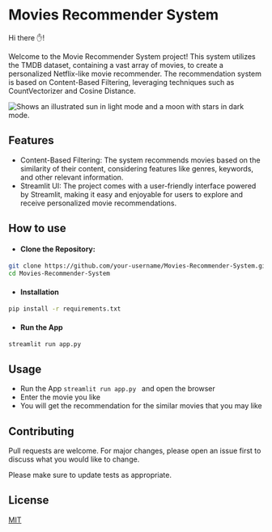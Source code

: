 
# Movies Recommender System
Hi there ✋!

Welcome to the Movie Recommender System project! This system utilizes the TMDB dataset, containing a vast array of movies, to create a personalized Netflix-like movie recommender. The recommendation system is based on Content-Based Filtering, leveraging techniques such as CountVectorizer and Cosine Distance.

<picture>
  <source media="(prefers-color-scheme: dark)" srcset="https://user-images.githubusercontent.com/25423296/163456776-7f95b81a-f1ed-45f7-b7ab-8fa810d529fa.png">
  <source media="(prefers-color-scheme: light)" srcset="https://user-images.githubusercontent.com/25423296/163456779-a8556205-d0a5-45e2-ac17-42d089e3c3f8.png">
  <img alt="Shows an illustrated sun in light mode and a moon with stars in dark mode." src="https://user-images.githubusercontent.com/25423296/163456779-a8556205-d0a5-45e2-ac17-42d089e3c3f8.png">
</picture>

## Features
- Content-Based Filtering: The system recommends movies based on the similarity of their content, considering features like genres, keywords, and other relevant information.
- Streamlit UI: The project comes with a user-friendly interface powered by Streamlit, making it easy and enjoyable for users to explore and receive personalized movie recommendations.

## How to use 
* #### Clone the Repository:
```bash
git clone https://github.com/your-username/Movies-Recommender-System.git
cd Movies-Recommender-System
```
* #### Installation
```bash
pip install -r requirements.txt
```
* #### Run the App
```
streamlit run app.py
```
## Usage
* Run the App ```streamlit run app.py ``` and open the browser
* Enter the movie you like
* You will get the recommendation for the similar movies that you may like

## Contributing

Pull requests are welcome. For major changes, please open an issue first
to discuss what you would like to change.

Please make sure to update tests as appropriate.

## License

[MIT](https://choosealicense.com/licenses/mit/)
